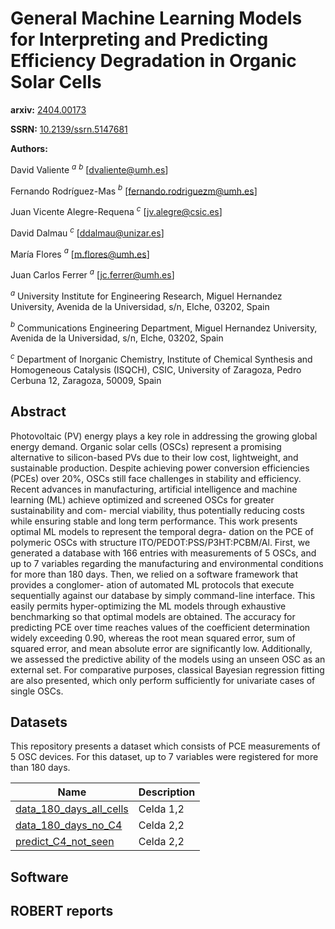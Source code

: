 # General Machine Learning Models for Interpreting and Predicting Efficiency Degradation in Organic Solar Cells


**arxiv:** [2404.00173](https://arxiv.org/abs/2404.00173)

**SSRN:** [10.2139/ssrn.5147681](https://papers.ssrn.com/sol3/papers.cfm?abstract_id=5147681)

**Authors:** 

  David Valiente $^a$ $^b$ [dvaliente@umh.es]
  
  Fernando Rodríguez-Mas $^b$ [fernando.rodriguezm@umh.es]
  
  Juan Vicente Alegre-Requena $^c$ [jv.alegre@csic.es]
  
  David Dalmau $^c$ [ddalmau@unizar.es]
  
  María Flores $^a$  [m.flores@umh.es]
  
  Juan Carlos Ferrer $^a$ [jc.ferrer@umh.es]


  $^a$ University Institute for Engineering Research, Miguel Hernandez University, Avenida de la Universidad, s/n, 
  Elche, 03202, Spain

  $^b$ Communications Engineering Department, Miguel Hernandez University, Avenida de la Universidad, s/n, Elche, 
  03202, Spain

  $^c$ Department of Inorganic Chemistry, Institute of Chemical Synthesis and Homogeneous Catalysis (ISQCH), CSIC, 
  University of Zaragoza, Pedro Cerbuna 12, Zaragoza, 50009, Spain

## Abstract

Photovoltaic (PV) energy plays a key role in addressing the growing global energy demand. Organic solar cells (OSCs) represent a promising alternative to silicon-based PVs due to their low cost, lightweight, and sustainable production. Despite achieving power conversion efficiencies (PCEs) over 20%, OSCs still face challenges in stability and efficiency. Recent advances in manufacturing, artificial intelligence and machine learning (ML) achieve optimized and screened OSCs for greater sustainability and com- mercial viability, thus potentially reducing costs while ensuring stable and long term performance. This work presents optimal ML models to represent the temporal degra- dation on the PCE of polymeric OSCs with structure ITO/PEDOT:PSS/P3HT:PCBM/Al. First, we generated a database with 166 entries with measurements of 5 OSCs, and up to 7 variables regarding the manufacturing and environmental conditions for more than 180 days. Then, we relied on a software framework that provides a conglomer- ation of automated ML protocols that execute sequentially against our database by simply command-line interface. This easily permits hyper-optimizing the ML models through exhaustive benchmarking so that optimal models are obtained. The accuracy for predicting PCE over time reaches values of the coefficient determination widely exceeding 0.90, whereas the root mean squared error, sum of squared error, and mean absolute error are significantly low. Additionally, we assessed the predictive ability of the models using an unseen OSC as an external set. For comparative purposes, classical Bayesian regression fitting are also presented, which only perform sufficiently for univariate cases of single OSCs.


## Datasets 
This repository presents a dataset which consists of PCE measurements of 5 OSC devices. For this dataset, up to 7 variables were registered for more than 180 days.

| Name         | Description |
|--------------|-------------|
| [data_180_days_all_cells](dataset/data_180_days_all_cells.csv) | Celda 1,2   |
| [data_180_days_no_C4](dataset/data_180_days_no_C4.csv) | Celda 2,2   |
| [predict_C4_not_seen](dataset/predict_C4_not_seen.csv)| Celda 2,2   |


## Software

## ROBERT reports
